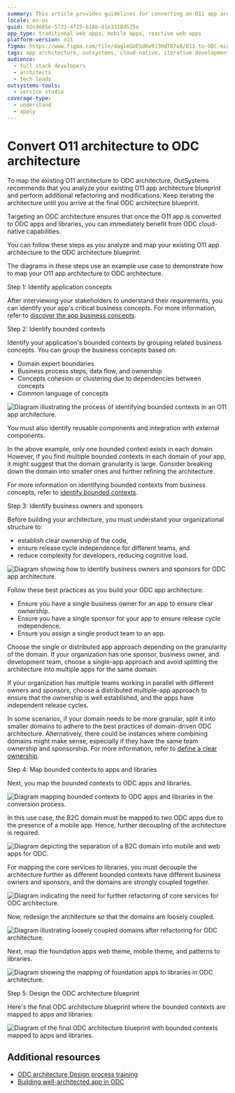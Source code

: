 ```yaml
---
summary: This article provides guidelines for converting an O11 app architecture blueprint to an OutSystems Developer Cloud (ODC) architecture blueprint, emphasizing iterative analysis, refactoring, and mapping to fully leverage ODC's cloud-native capabilities.
locale: en-us
guid: 92c4605e-5731-4f25-b18b-81e3318d575e
app_type: traditional web apps, mobile apps, reactive web apps
platform-version: o11
figma: https://www.figma.com/file/daglmSUESdKw9J3HdT87a8/O11-to-ODC-migration?type=design&node-id=1%3A853&mode=design
tags: app architecture, outsystems, cloud-native, iterative development
audience:
  - full stack developers
  - architects
  - tech leads
outsystems-tools:
  - service studio
coverage-type:
  - understand
  - apply
---
```


# Convert O11 architecture to ODC architecture

To map the existing O11 architecture to ODC architecture, OutSystems recommends that you analyze your existing O11 app architecture blueprint and perform additional refactoring and modifications. Keep iterating the architecture until you arrive at the final ODC architecture blueprint.

Targeting an ODC architecture ensures that once the O11 app is converted to ODC apps and libraries, you can immediately benefit from ODC cloud-native capabilities.

You can follow these steps as you analyze and map your existing O11 app architecture to the ODC architecture blueprint:

<div class="info" markdown="1">

The diagrams in these steps use an example use case to demonstrate how to map your O11 app architecture to ODC architecture.

</div>

Step 1: Identify application concepts

After interviewing your stakeholders to understand their requirements, you can identify your app's critical business concepts. For more information, refer to [discover the app business concepts](https://success.outsystems.com/documentation/outsystems_developer_cloud/building_apps/app_architecture/building_a_well_architected_app/#step-1-discover-the-app-business-concepts).

Step 2: Identify bounded contexts

Identify your application's bounded contexts by grouping related business concepts. You can group the business concepts based on:

* Domain expert boundaries
* Business process steps, data flow, and ownership
* Concepts cohesion or clustering due to dependencies between concepts
* Common language of concepts

![Diagram illustrating the process of identifying bounded contexts in an O11 app architecture.](images/identify-bounded-contexts-diag.png "Identify Bounded Contexts Diagram")

You must also identify reusable components and integration with external components.

In the above example, only one bounded context exists in each domain. However, if you find multiple bounded contexts in each domain of your app, it might suggest that the domain granularity is large. Consider breaking down the domain into smaller ones and further refining the architecture.

For more information on identifying bounded contexts from business concepts, refer to [identify bounded contexts](https://success.outsystems.com/documentation/outsystems_developer_cloud/building_apps/app_architecture/building_a_well_architected_app/#step-2-identify-bounded-contexts-by-grouping-the-business-concepts).

Step 3: Identify business owners and sponsors

Before building your architecture, you must understand your organizational structure to:

* establish clear ownership of the code,
* ensure release cycle independence for different teams, and
* reduce complexity for developers, reducing cognitive load.

![Diagram showing how to identify business owners and sponsors for ODC app architecture.](images/identify-business-owners-sponsors-diag.png "Identify Business Owners and Sponsors Diagram")

Follow these best practices as you build your ODC app architecture:

* Ensure you have a single business owner for an app to ensure clear ownership.
* Ensure you have a single sponsor for your app to ensure release cycle independence.
* Ensure you assign a single product team to an app.

Choose the single or distributed app approach depending on the granularity of the domain. If your organization has one sponsor, business owner, and development team, choose a single-app approach and avoid splitting the architecture into multiple apps for the same domain.

If your organization has multiple teams working in parallel with different owners and sponsors, choose a distributed multiple-app approach to ensure that the ownership is well established, and the apps have independent release cycles.

In some scenarios, if your domain needs to be more granular, split it into smaller domains to adhere to the best practices of domain-driven ODC architecture. Alternatively, there could be instances where combining domains might make sense, especially if they have the same team ownership and sponsorship. For more information, refer to [define a clear ownership](https://success.outsystems.com/documentation/outsystems_developer_cloud/building_apps/app_architecture/building_a_well_architected_app/#step-3-define-a-clear-ownership).

Step 4: Map bounded contexts to apps and libraries

Next, you map the bounded contexts to ODC apps and libraries.

![Diagram mapping bounded contexts to ODC apps and libraries in the conversion process.](images/map-to-odc-applications-libraries-diag.png "Map Bounded Contexts to ODC Apps and Libraries Diagram")

In this use case, the B2C domain must be mapped to two ODC apps due to the presence of a mobile app. Hence, further decoupling of the architecture is required.

![Diagram depicting the separation of a B2C domain into mobile and web apps for ODC.](images/split-into-web-app-mobile-diag.png "Split into Mobile and Web App Diagram")

For mapping the core services to libraries, you must decouple the architecture further as different bounded contexts have different business owners and sponsors, and the domains are strongly coupled together.

![Diagram indicating the need for further refactoring of core services for ODC architecture.](images/additional-refactoring-needed-diag.png "Further Refactor Core Services Diagram")

Now, redesign the architecture so that the domains are loosely coupled.

![Diagram illustrating loosely coupled domains after refactoring for ODC architecture.](images/loosely-related-domains-diag.png "Loosely Coupled Domains Diagram")

Next, map the foundation apps web theme, mobile theme, and patterns to libraries.

![Diagram showing the mapping of foundation apps to libraries in ODC architecture.](images/foundation-apps-to-libraries-diag.png "Foundation Apps to Libraries Diagram")

Step 5: Design the ODC architecture blueprint

Here's the final ODC architecture blueprint where the bounded contexts are mapped to apps and libraries:

![Diagram of the final ODC architecture blueprint with bounded contexts mapped to apps and libraries.](images/final-odc-architecture-diag.png "Final ODC Architecture Blueprint Diagram")

## Additional resources

* [ODC architecture Design process training](https://learn.outsystems.com/training/journeys/architecture-fundamentals-559/architecture-design-process/odc/9)
* [Building well-architected app in ODC](https://success.outsystems.com/documentation/outsystems_developer_cloud/building_apps/app_architecture/building_a_well_architected_app/)
